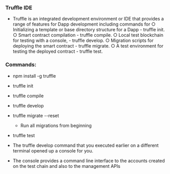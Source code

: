 ### Truffle IDE

- Truffle is an integrated development environment or IDE that provides a range of features for Dapp development including commands for
	○ Initializing a template or base directory structure for a Dapp - truffle init. 
	○ Smart contract compilation - truffle compile. 
	○ Local test blockchain for testing with a console, - truffle develop. 
	○ Migration scripts for deploying the smart contract - truffle migrate. 
	○ A test environment for testing the deployed contract - truffle test. 


### Commands:
- npm install -g truffle
- truffle init
- truffle compile
- truffle develop
- truffle migrate --reset
  - Run all migrations from beginning
- truffle test


- The truffle develop command that you executed earlier on a different terminal opened up a console for you. 
- The console provides a command line interface to the accounts created on the test chain and also to the management APIs

